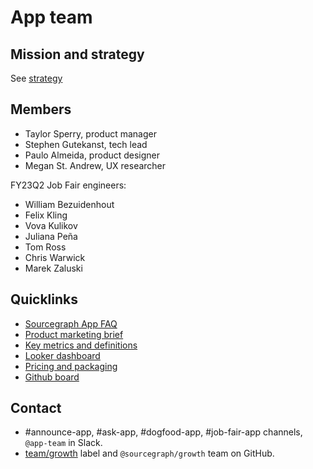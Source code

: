 # App team

## Mission and strategy

See [strategy](../../../../strategy-goals/strategy/app/index.md)

## Members

- Taylor Sperry, product manager
- Stephen Gutekanst, tech lead
- Paulo Almeida, product designer
- Megan St. Andrew, UX researcher

FY23Q2 Job Fair engineers:

- William Bezuidenhout
- Felix Kling
- Vova Kulikov
- Juliana Peña
- Tom Ross
- Chris Warwick
- Marek Zaluski

## Quicklinks

- [Sourcegraph App FAQ](app.md)
- [Product marketing brief](https://docs.google.com/document/d/1bdpImO3e4kwC65HYU2woDE5tXwNgrjWVEGzcXs1YSoM/edit)
- [Key metrics and definitions](../../../departments/marketing/growth-marketing/analytics.md)
- [Looker dashboard](https://sourcegraph.looker.com/dashboards/440)
- [Pricing and packaging](https://docs.google.com/document/d/1KBFzC3HX_eOwq-K1lAE-LND5y6X9xpFY2WzDh84QRmA/edit#heading=h.trqab8y0kufp)
- [Github board](https://github.com/orgs/sourcegraph/projects/306/views/1)

## Contact

- #announce-app, #ask-app, #dogfood-app, #job-fair-app channels, `@app-team` in Slack.
- [team/growth](https://github.com/sourcegraph/sourcegraph/labels/team%2Fgrowth) label and `@sourcegraph/growth` team on GitHub.
